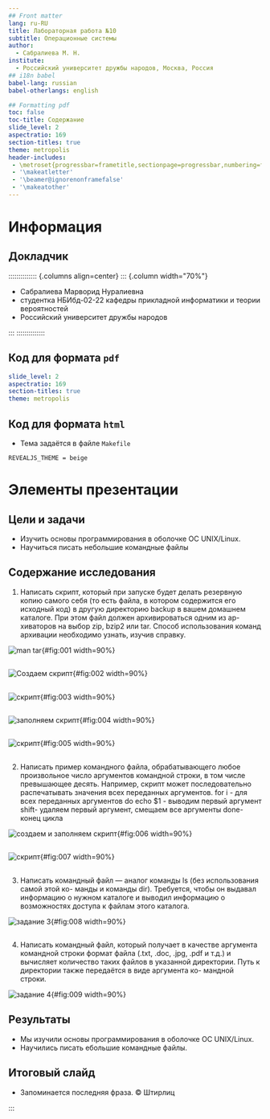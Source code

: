 ```yaml
---
## Front matter
lang: ru-RU
title: Лабораторная работа №10
subtitle: Операционные системы
author:
  - Сабралиева М. Н.
institute:
  - Российский университет дружбы народов, Москва, Россия
## i18n babel
babel-lang: russian
babel-otherlangs: english

## Formatting pdf
toc: false
toc-title: Содержание
slide_level: 2
aspectratio: 169
section-titles: true
theme: metropolis
header-includes:
 - \metroset{progressbar=frametitle,sectionpage=progressbar,numbering=fraction}
 - '\makeatletter'
 - '\beamer@ignorenonframefalse'
 - '\makeatother'
---
```


# Информация

## Докладчик

:::::::::::::: {.columns align=center}
::: {.column width="70%"}

  * Сабралиева Марворид Нуралиевна
  * студентка НБИбд-02-22 кафедры прикладной информатики и теории вероятностей
  * Российский университет дружбы народов

:::
::::::::::::::


## Код для формата `pdf`

```yaml
slide_level: 2
aspectratio: 169
section-titles: true
theme: metropolis
```

## Код для формата `html`

- Тема задаётся в файле `Makefile`

```make
REVEALJS_THEME = beige 
```

# Элементы презентации

## Цели и задачи

- Изучить основы программирования в оболочке ОС UNIX/Linux. 
- Научиться писать небольшие командные файлы

## Содержание исследования

1. Написать скрипт, который при запуске будет делать резервную копию самого себя (то
есть файла, в котором содержится его исходный код) в другую директорию backup
в вашем домашнем каталоге. При этом файл должен архивироваться одним из ар-
хиваторов на выбор zip, bzip2 или tar. Способ использования команд архивации
необходимо узнать, изучив справку.

![man tar](image/1.png){#fig:001 width=90%}

##

![Создаем скрипт](image/2.png){#fig:002 width=90%}

##

![скрипт](image/3.png){#fig:003 width=90%}

##

![заполняем скрипт](image/4.png){#fig:004 width=90%}

##

![скрипт](image/5.png){#fig:005 width=90%}

##

2. Написать пример командного файла, обрабатывающего любое произвольное число
аргументов командной строки, в том числе превышающее десять. Например, скрипт
может последовательно распечатывать значения всех переданных аргументов.
for i - для всех переданных аргументов
do echo $1 - выводим первый аргумент
shift- удаляем первый аргумент, смещаем все аргументы
done- конец цикла

![создаем и заполняем скрипт](image/6.png){#fig:006 width=90%}

##

![скрипт](image/7.png){#fig:007 width=90%}

##

3. Написать командный файл — аналог команды ls (без использования самой этой ко-
манды и команды dir). Требуется, чтобы он выдавал информацию о нужном каталоге
и выводил информацию о возможностях доступа к файлам этого каталога.

![задание 3](image/8.png){#fig:008 width=90%}

##

4. Написать командный файл, который получает в качестве аргумента командной строки
формат файла (.txt, .doc, .jpg, .pdf и т.д.) и вычисляет количество таких файлов
в указанной директории. Путь к директории также передаётся в виде аргумента ко-
мандной строки.

![задание 4](image/9.png){#fig:009 width=90%}


## Результаты

- Мы изучили основы программирования в оболочке ОС UNIX/Linux. 
- Научились писать ебольшие командные файлы.

## Итоговый слайд

- Запоминается последняя фраза. © Штирлиц

:::

